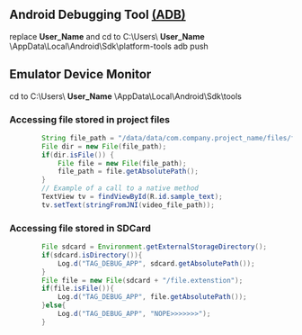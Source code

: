 ## Android Debugging Tool [(ADB)](https://developer.android.com/studio/command-line/adb.html)
replace **User_Name** and 
cd to C:\Users\ **User_Name** \AppData\Local\Android\Sdk\platform-tools 
adb push 
## Emulator Device Monitor
cd to C:\Users\ **User_Name** \AppData\Local\Android\Sdk\tools

### Accessing file stored in project files
```java
        String file_path = "/data/data/com.company.project_name/files/file.extension";
        File dir = new File(file_path);
        if(dir.isFile()) {
            File file = new File(file_path);
            file_path = file.getAbsolutePath();
        }
        // Example of a call to a native method
        TextView tv = findViewById(R.id.sample_text);
        tv.setText(stringFromJNI(video_file_path));
```

### Accessing file stored in SDCard
```java
        File sdcard = Environment.getExternalStorageDirectory();
        if(sdcard.isDirectory()){            
            Log.d("TAG_DEBUG_APP", sdcard.getAbsolutePath());
        }
        File file = new File(sdcard + "/file.extenstion");
        if(file.isFile()){
            Log.d("TAG_DEBUG_APP", file.getAbsolutePath());
        }else{
            Log.d("TAG_DEBUG_APP", "NOPE>>>>>>>");
        }
```
